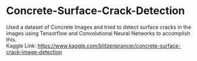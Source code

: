 # Concrete-Surface-Crack-Detection
Used a dataset of Concrete Images and tried to detect surface cracks in the images using Tensorflow and Convolutional Neural Networks to accomplish this.  
Kaggle Link: https://www.kaggle.com/blitzenprancer/concrete-surface-crack-image-detection
